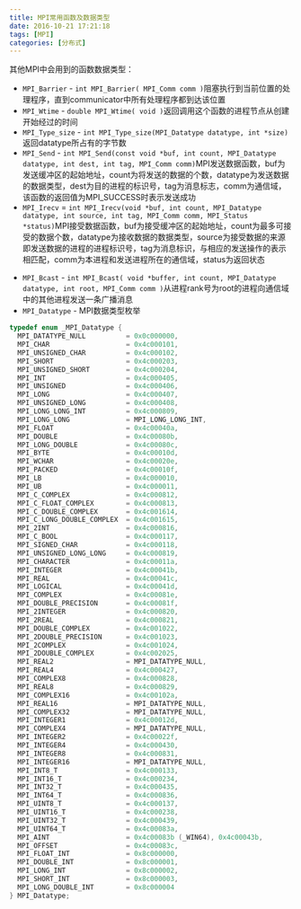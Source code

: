 ```yaml
---
title: MPI常用函数及数据类型
date: 2016-10-21 17:21:18
tags: [MPI]
categories: [分布式]
---
```

其他MPI中会用到的函数数据类型：

* `MPI_Barrier` - `int MPI_Barrier( MPI_Comm comm )`阻塞执行到当前位置的处理程序，直到communicator中所有处理程序都到达该位置
* `MPI_Wtime` - `double MPI_Wtime( void )`返回调用这个函数的进程节点从创建开始经过的时间
* `MPI_Type_size` - `int MPI_Type_size(MPI_Datatype datatype, int *size)`返回datatype所占有的字节数
* `MPI_Send` - `int MPI_Send(const void *buf, int count, MPI_Datatype datatype, int dest, int tag, MPI_Comm comm)`MPI发送数据函数，buf为发送缓冲区的起始地址，count为将发送的数据的个数，datatype为发送数据的数据类型，dest为目的进程的标识号，tag为消息标志，comm为通信域，该函数的返回值为MPI_SUCCESS时表示发送成功
* `MPI_Irecv` = `int MPI_Irecv(void *buf, int count, MPI_Datatype datatype, int source, int tag, MPI_Comm comm, MPI_Status *status)`MPI接受数据函数，buf为接受缓冲区的起始地址，count为最多可接受的数据个数，datatype为接收数据的数据类型，source为接受数据的来源即发送数据的进程的进程标识号，tag为消息标识，与相应的发送操作的表示相匹配，comm为本进程和发送进程所在的通信域，status为返回状态
<!--more-->
* `MPI_Bcast` - `int MPI_Bcast( void *buffer, int count, MPI_Datatype datatype, int root, MPI_Comm comm )`从进程rank号为root的进程向通信域中的其他进程发送一条广播消息
* `MPI_Datatype` - MPI数据类型枚举

```C++
typedef enum _MPI_Datatype {
  MPI_DATATYPE_NULL          = 0x0c000000,
  MPI_CHAR                   = 0x4c000101,
  MPI_UNSIGNED_CHAR          = 0x4c000102,
  MPI_SHORT                  = 0x4c000203,
  MPI_UNSIGNED_SHORT         = 0x4c000204,
  MPI_INT                    = 0x4c000405,
  MPI_UNSIGNED               = 0x4c000406,
  MPI_LONG                   = 0x4c000407,
  MPI_UNSIGNED_LONG          = 0x4c000408,
  MPI_LONG_LONG_INT          = 0x4c000809,
  MPI_LONG_LONG              = MPI_LONG_LONG_INT,
  MPI_FLOAT                  = 0x4c00040a,
  MPI_DOUBLE                 = 0x4c00080b,
  MPI_LONG_DOUBLE            = 0x4c00080c,
  MPI_BYTE                   = 0x4c00010d,
  MPI_WCHAR                  = 0x4c00020e,
  MPI_PACKED                 = 0x4c00010f,
  MPI_LB                     = 0x4c000010,
  MPI_UB                     = 0x4c000011,
  MPI_C_COMPLEX              = 0x4c000812,
  MPI_C_FLOAT_COMPLEX        = 0x4c000813,
  MPI_C_DOUBLE_COMPLEX       = 0x4c001614,
  MPI_C_LONG_DOUBLE_COMPLEX  = 0x4c001615,
  MPI_2INT                   = 0x4c000816,
  MPI_C_BOOL                 = 0x4c000117,
  MPI_SIGNED_CHAR            = 0x4c000118,
  MPI_UNSIGNED_LONG_LONG     = 0x4c000819,
  MPI_CHARACTER              = 0x4c00011a,
  MPI_INTEGER                = 0x4c00041b,
  MPI_REAL                   = 0x4c00041c,
  MPI_LOGICAL                = 0x4c00041d,
  MPI_COMPLEX                = 0x4c00081e,
  MPI_DOUBLE_PRECISION       = 0x4c00081f,
  MPI_2INTEGER               = 0x4c000820,
  MPI_2REAL                  = 0x4c000821,
  MPI_DOUBLE_COMPLEX         = 0x4c001022,
  MPI_2DOUBLE_PRECISION      = 0x4c001023,
  MPI_2COMPLEX               = 0x4c001024,
  MPI_2DOUBLE_COMPLEX        = 0x4c002025,
  MPI_REAL2                  = MPI_DATATYPE_NULL,
  MPI_REAL4                  = 0x4c000427,
  MPI_COMPLEX8               = 0x4c000828,
  MPI_REAL8                  = 0x4c000829,
  MPI_COMPLEX16              = 0x4c00102a,
  MPI_REAL16                 = MPI_DATATYPE_NULL,
  MPI_COMPLEX32              = MPI_DATATYPE_NULL,
  MPI_INTEGER1               = 0x4c00012d,
  MPI_COMPLEX4               = MPI_DATATYPE_NULL,
  MPI_INTEGER2               = 0x4c00022f,
  MPI_INTEGER4               = 0x4c000430,
  MPI_INTEGER8               = 0x4c000831,
  MPI_INTEGER16              = MPI_DATATYPE_NULL,
  MPI_INT8_T                 = 0x4c000133,
  MPI_INT16_T                = 0x4c000234,
  MPI_INT32_T                = 0x4c000435,
  MPI_INT64_T                = 0x4c000836,
  MPI_UINT8_T                = 0x4c000137,
  MPI_UINT16_T               = 0x4c000238,
  MPI_UINT32_T               = 0x4c000439,
  MPI_UINT64_T               = 0x4c00083a,
  MPI_AINT                   = 0x4c00083b (_WIN64), 0x4c00043b,
  MPI_OFFSET                 = 0x4c00083c,
  MPI_FLOAT_INT              = 0x8c000000,
  MPI_DOUBLE_INT             = 0x8c000001,
  MPI_LONG_INT               = 0x8c000002,
  MPI_SHORT_INT              = 0x8c000003,
  MPI_LONG_DOUBLE_INT        = 0x8c000004
} MPI_Datatype;
```
